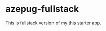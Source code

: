 # azepug-fullstack
This is fullstack version of my <a href = "https://github.com/AzizNadirov/azepug">this</a> starter app.

